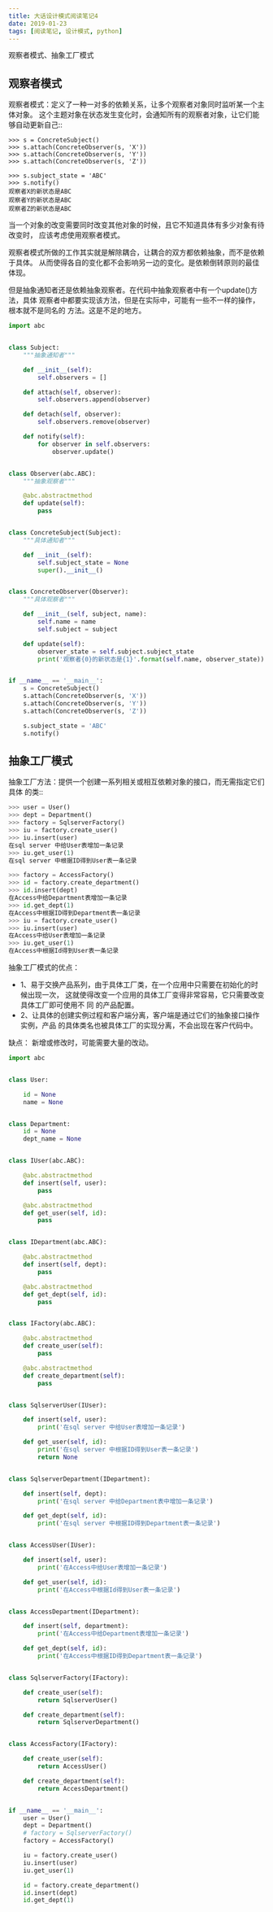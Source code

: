 ```yaml
---
title: 大话设计模式阅读笔记4
date: 2019-01-23
tags: [阅读笔记, 设计模式, python]
---
```


观察者模式、抽象工厂模式

## 观察者模式

观察者模式：定义了一种一对多的依赖关系，让多个观察者对象同时监听某一个主体对象。
这个主题对象在状态发生变化时，会通知所有的观察者对象，让它们能够自动更新自己::

    >>> s = ConcreteSubject()
    >>> s.attach(ConcreteObserver(s, 'X'))
    >>> s.attach(ConcreteObserver(s, 'Y'))
    >>> s.attach(ConcreteObserver(s, 'Z'))

    >>> s.subject_state = 'ABC'
    >>> s.notify()
    观察者X的新状态是ABC
    观察者Y的新状态是ABC
    观察者Z的新状态是ABC

当一个对象的改变需要同时改变其他对象的时候，且它不知道具体有多少对象有待改变时，
应该考虑使用观察者模式。

观察者模式所做的工作其实就是解除耦合，让耦合的双方都依赖抽象，而不是依赖于具体。
从而使得各自的变化都不会影响另一边的变化。是依赖倒转原则的最佳体现。

<!--more-->

但是抽象通知者还是依赖抽象观察者。在代码中抽象观察者中有一个update()方法，具体
观察者中都要实现该方法，但是在实际中，可能有一些不一样的操作，根本就不是同名的
方法。这是不足的地方。

```python
import abc


class Subject:
    """抽象通知者"""

    def __init__(self):
        self.observers = []

    def attach(self, observer):
        self.observers.append(observer)

    def detach(self, observer):
        self.observers.remove(observer)

    def notify(self):
        for observer in self.observers:
            observer.update()


class Observer(abc.ABC):
    """抽象观察者"""

    @abc.abstractmethod
    def update(self):
        pass


class ConcreteSubject(Subject):
    """具体通知者"""

    def __init__(self):
        self.subject_state = None
        super().__init__()


class ConcreteObserver(Observer):
    """具体观察者"""

    def __init__(self, subject, name):
        self.name = name
        self.subject = subject

    def update(self):
        observer_state = self.subject.subject_state
        print('观察者{0}的新状态是{1}'.format(self.name, observer_state))


if __name__ == '__main__':
    s = ConcreteSubject()
    s.attach(ConcreteObserver(s, 'X'))
    s.attach(ConcreteObserver(s, 'Y'))
    s.attach(ConcreteObserver(s, 'Z'))

    s.subject_state = 'ABC'
    s.notify()
```

## 抽象工厂模式


抽象工厂方法：提供一个创建一系列相关或相互依赖对象的接口，而无需指定它们具体
的类::

```python
>>> user = User()
>>> dept = Department()
>>> factory = SqlserverFactory()
>>> iu = factory.create_user()
>>> iu.insert(user)
在sql server 中给User表增加一条记录
>>> iu.get_user(1)
在sql server 中根据ID得到User表一条记录

>>> factory = AccessFactory()
>>> id = factory.create_department()
>>> id.insert(dept)
在Access中给Department表增加一条记录
>>> id.get_dept(1)
在Access中根据ID得到Department表一条记录
>>> iu = factory.create_user()
>>> iu.insert(user)
在Access中给User表增加一条记录
>>> iu.get_user(1)
在Access中根据Id得到User表一条记录

```

抽象工厂模式的优点：

- 1、易于交换产品系列，由于具体工厂类，在一个应用中只需要在初始化的时候出现一次，
这就使得改变一个应用的具体工厂变得非常容易，它只需要改变具体工厂即可使用不 同
的产品配置。
- 2、让具体的创建实例过程和客户端分离，客户端是通过它们的抽象接口操作实例，产品
的具体类名也被具体工厂的实现分离，不会出现在客户代码中。

缺点：
新增或修改时，可能需要大量的改动。

```python
import abc


class User:

    id = None
    name = None


class Department:
    id = None
    dept_name = None


class IUser(abc.ABC):

    @abc.abstractmethod
    def insert(self, user):
        pass

    @abc.abstractmethod
    def get_user(self, id):
        pass


class IDepartment(abc.ABC):

    @abc.abstractmethod
    def insert(self, dept):
        pass

    @abc.abstractmethod
    def get_dept(self, id):
        pass


class IFactory(abc.ABC):

    @abc.abstractmethod
    def create_user(self):
        pass

    @abc.abstractmethod
    def create_department(self):
        pass


class SqlserverUser(IUser):

    def insert(self, user):
        print('在sql server 中给User表增加一条记录')

    def get_user(self, id):
        print('在sql server 中根据ID得到User表一条记录')
        return None


class SqlserverDepartment(IDepartment):

    def insert(self, dept):
        print('在sql server 中给Department表中增加一条记录')

    def get_dept(self, id):
        print('在sql server 中根据ID得到Department表一条记录')


class AccessUser(IUser):

    def insert(self, user):
        print('在Access中给User表增加一条记录')

    def get_user(self, id):
        print('在Access中根据Id得到User表一条记录')


class AccessDepartment(IDepartment):

    def insert(self, department):
        print('在Access中给Department表增加一条记录')

    def get_dept(self, id):
        print('在Access中根据ID得到Department表一条记录')


class SqlserverFactory(IFactory):

    def create_user(self):
        return SqlserverUser()

    def create_department(self):
        return SqlserverDepartment()


class AccessFactory(IFactory):

    def create_user(self):
        return AccessUser()

    def create_department(self):
        return AccessDepartment()


if __name__ == '__main__':
    user = User()
    dept = Department()
    # factory = SqlserverFactory()
    factory = AccessFactory()

    iu = factory.create_user()
    iu.insert(user)
    iu.get_user(1)

    id = factory.create_department()
    id.insert(dept)
    id.get_dept(1)
```
